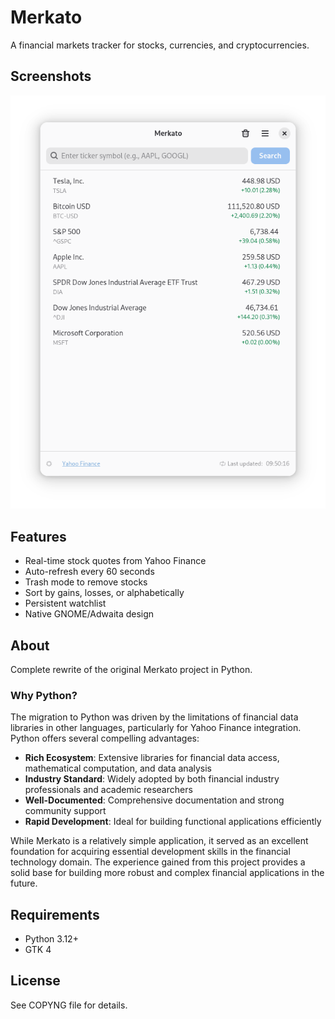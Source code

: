# Merkato

A financial markets tracker for stocks, currencies, and cryptocurrencies.

## Screenshots
![Main Window](preview.png)

## Features
- Real-time stock quotes from Yahoo Finance
- Auto-refresh every 60 seconds
- Trash mode to remove stocks
- Sort by gains, losses, or alphabetically
- Persistent watchlist
- Native GNOME/Adwaita design

## About

Complete rewrite of the original Merkato project in Python.

### Why Python?

The migration to Python was driven by the limitations of financial data libraries in other languages, particularly for Yahoo Finance integration. Python offers several compelling advantages:

- **Rich Ecosystem**: Extensive libraries for financial data access, mathematical computation, and data analysis
- **Industry Standard**: Widely adopted by both financial industry professionals and academic researchers
- **Well-Documented**: Comprehensive documentation and strong community support
- **Rapid Development**: Ideal for building functional applications efficiently

While Merkato is a relatively simple application, it served as an excellent foundation for acquiring essential development skills in the financial technology domain. The experience gained from this project provides a solid base for building more robust and complex financial applications in the future.

## Requirements

- Python 3.12+
- GTK 4

## License

See COPYNG file for details.
